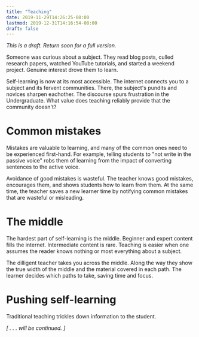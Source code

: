```yaml
---
title: "Teaching"
date: 2019-11-29T14:26:25-08:00
lastmod: 2019-12-31T14:16:54-08:00
draft: false
---
```


*This is a draft. Return soon for a full version.*

Someone was curious about a subject. They read blog posts, culled research papers, watched YouTube tutorials, and started a weekend project. Genuine interest drove them to learn.

Self-learning is now at its most accessible. The internet connects you to a subject and its fervent communities. There, the subject's pundits and novices sharpen eachother. The discourse spurs frustration in the Undergraduate. What value does teaching reliably provide that the community doesn't?

# Common mistakes
Mistakes are valuable to learning, and many of the common ones need to be experienced first-hand. For example, telling students to "not write in the passive voice" robs them of learning from the impact of converting sentences to the active voice.

Avoidance of good mistakes is wasteful. The teacher knows good mistakes, encourages them, and shows students how to learn from them. At the same time, the teacher saves a new learner time by notifying common mistakes that are wasteful or misleading.

# The middle
The hardest part of self-learning is the middle. Beginner and expert content fills the internet. Intermediate content is rare. Teaching is easier when one  assumes the reader knows nothing or most everything about a subject.

The dilligent teacher takes you across the middle. Along the way they show  the true width of the middle and the material covered in each path. The learner decides which paths to take, saving time and focus.

# Pushing self-learning
Traditional teaching trickles down information to the student.

*[ . . . will be continued. ]*